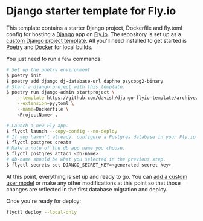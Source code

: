 # Django starter template for Fly.io

This template contains a starter Django project, Dockerfile and fly.toml config for hosting a [Django](https://www.djangoproject.com) app on [Fly.io](https://fly.io). The repository is set up as a [custom Django project template](https://docs.djangoproject.com/en/4.1/ref/django-admin/#startproject). All you'll need installed to get started is [Poetry](https://python-poetry.org) and [Docker](https://www.docker.com) for local builds.

You just need to run a few commands:

```bash
# Set up the poetry environment
$ poetry init
$ poetry add django dj-database-url daphne psycopg2-binary
# Start a django project with this template.
$ poetry run django-admin startproject \
    --template https://github.com/davish/django-flyio-template/archive/refs/heads/main.zip \
    --extension=py,toml \
    --name=Dockerfile \
    <ProjectName> .

# Launch a new Fly app.
$ flyctl launch --copy-config --no-deploy
# If you haven't already, configure a Postgres database in your Fly.io account.
$ flyctl postgres create
# Make a note of the db app name you choose.
$ flyctl postgres attach <db-name>
# db-name should be what you selected in the previous step.
$ flyctl secrets set DJANGO_SECRET_KEY=<generated secret key>
```

At this point, everything is set up and ready to go. You can [add a custom user model](https://docs.djangoproject.com/en/3.2/topics/auth/customizing/#using-a-custom-user-model-when-starting-a-project) or make any other modifications at this point so that those changes are reflected in the first database migration and deploy.

Once you're ready for deploy:

```bash
flyctl deploy --local-only
```
